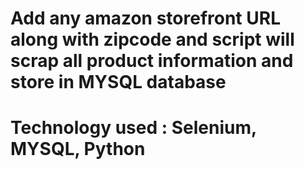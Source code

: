# Add any amazon storefront URL along with zipcode and script will scrap all product information and store in MYSQL database

# Technology used : Selenium, MYSQL, Python
 

